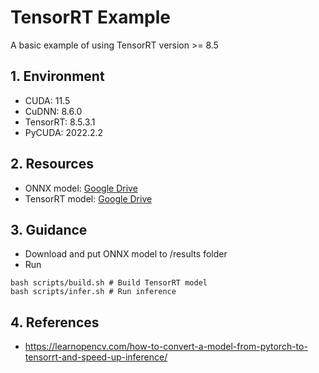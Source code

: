 # TensorRT Example
A basic example of using TensorRT version >= 8.5

## 1. Environment
- CUDA: 11.5
- CuDNN: 8.6.0
- TensorRT: 8.5.3.1
- PyCUDA: 2022.2.2

## 2. Resources
- ONNX model: [Google Drive](https://drive.google.com/file/d/1zcZvyroSZcIgzNkFngEHdekY79ptEQxs/view?usp=share_link)
- TensorRT model: [Google Drive](https://drive.google.com/file/d/1cFqAf7VVBgRNb9McEJYkTDcA-Px4kvYh/view?usp=share_link)

## 3. Guidance
- Download and put ONNX model to /results folder
- Run
```
bash scripts/build.sh # Build TensorRT model
bash scripts/infer.sh # Run inference
```

## 4. References
- https://learnopencv.com/how-to-convert-a-model-from-pytorch-to-tensorrt-and-speed-up-inference/